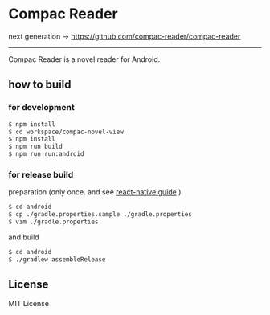 # Compac Reader

next generation -> https://github.com/compac-reader/compac-reader

---------

Compac Reader is a novel reader for Android.

## how to build

### for development

```bash
$ npm install
$ cd workspace/compac-novel-view
$ npm install
$ npm run build
$ npm run run:android
```

### for release build

preparation (only once. and see [react-native guide](https://facebook.github.io/react-native/docs/signed-apk-android.html) )

```bash
$ cd android
$ cp ./gradle.properties.sample ./gradle.properties
$ vim ./gradle.properties
```

and build

```bash
$ cd android
$ ./gradlew assembleRelease
```

## License
MIT License

